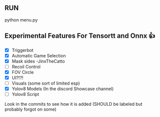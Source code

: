 ## RUN
python menu.py


## Experimental Features For Tensortt and Onnx 👍
- [x] Triggerbot
- [x] Automatic Game Selection
- [x] Mask sides -JinxTheCatto
- [ ] Recoil Control
- [x] FOV Circle
- [x] UI?!?!
- [ ] Visuals (some sort of limited esp)
- [x] Yolov8 Models (In the discord Showcase channel)
- [ ] Yolov8 Script

Look in the commits to see how it is added (SHOULD be labeled but probably forgot on some)
